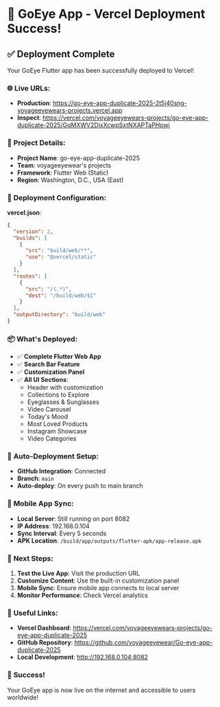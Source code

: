 # 🚀 GoEye App - Vercel Deployment Success!

## ✅ **Deployment Complete**

Your GoEye Flutter app has been successfully deployed to Vercel!

### 🌐 **Live URLs**:

- **Production**: https://go-eye-app-duplicate-2025-2t5j40sng-voyageeyewears-projects.vercel.app
- **Inspect**: https://vercel.com/voyageeyewears-projects/go-eye-app-duplicate-2025/GqMXWV2DjxXcwpSxtNXAPTaPHpwi

### 📁 **Project Details**:
- **Project Name**: go-eye-app-duplicate-2025
- **Team**: voyageeyewear's projects
- **Framework**: Flutter Web (Static)
- **Region**: Washington, D.C., USA (East)

### 🔧 **Deployment Configuration**:

**vercel.json**:
```json
{
  "version": 2,
  "builds": [
    {
      "src": "build/web/**",
      "use": "@vercel/static"
    }
  ],
  "routes": [
    {
      "src": "/(.*)",
      "dest": "/build/web/$1"
    }
  ],
  "outputDirectory": "build/web"
}
```

### 📦 **What's Deployed**:
- ✅ **Complete Flutter Web App**
- ✅ **Search Bar Feature**
- ✅ **Customization Panel**
- ✅ **All UI Sections**:
  - Header with customization
  - Collections to Explore
  - Eyeglasses & Sunglasses
  - Video Carousel
  - Today's Mood
  - Most Loved Products
  - Instagram Showcase
  - Video Categories

### 🔄 **Auto-Deployment Setup**:
- **GitHub Integration**: Connected
- **Branch**: `main`
- **Auto-deploy**: On every push to main branch

### 📱 **Mobile App Sync**:
- **Local Server**: Still running on port 8082
- **IP Address**: 192.168.0.104
- **Sync Interval**: Every 5 seconds
- **APK Location**: `/build/app/outputs/flutter-apk/app-release.apk`

### 🎯 **Next Steps**:

1. **Test the Live App**: Visit the production URL
2. **Customize Content**: Use the built-in customization panel
3. **Mobile Sync**: Ensure mobile app connects to local server
4. **Monitor Performance**: Check Vercel analytics

### 🔗 **Useful Links**:
- **Vercel Dashboard**: https://vercel.com/voyageeyewears-projects/go-eye-app-duplicate-2025
- **GitHub Repository**: https://github.com/voyageeyewear/Go-eye-app-duplicate-2025
- **Local Development**: http://192.168.0.104:8082

### 🎉 **Success!**
Your GoEye app is now live on the internet and accessible to users worldwide!
